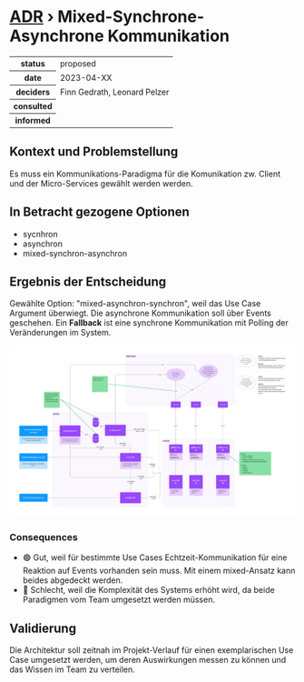 # [ADR](./README.md) › Mixed-Synchrone-Asynchrone Kommunikation

<table>
<tr>
<th>status</th>
<td>proposed</td><!-- {proposed / rejected / accepted / deprecated / … / superseded by ADR-0005 <0005-example.md>} -->
</tr>
<tr>
<th>date</th>
<td>2023-04-XX</td><!-- YYYY-MM-DD, when the decision was last updated -->
</tr>
<tr>
<th>deciders</th>
<td>Finn Gedrath, Leonard Pelzer</td><!-- list everyone involved in the decision -->
</tr>
<tr>
<th>consulted</th>
<td></td><!-- list everyone whose opinions are sought (typically subject-matter experts); and with whom there is a two-way communication -->
</tr>
<tr>
<th>informed</th>
<td></td><!-- list everyone who is kept up-to-date on progress; and with whom there is a one-way communication -->
</tr>
</table>


## Kontext und Problemstellung

Es muss ein Kommunikations-Paradigma für die Komunikation zw. Client und der Micro-Services gewählt werden werden.

<!-- Dies ist ein optionales Element. Sie können es gerne entfernen.
## Entscheidungstreiber

* {Entscheidungstreiber 1, z.B. eine Kraft, ein Anliegen, ...}
* {Entscheidungstreiber 2, z.B. eine Kraft, die Bedenken hat, ...}

-->

## In Betracht gezogene Optionen

* sycnhron
* asynchron
* mixed-synchron-asynchron


## Ergebnis der Entscheidung

Gewählte Option: "mixed-asynchron-synchron", weil das Use Case Argument überwiegt. Die asynchrone Kommunikation soll über Events geschehen. Ein **Fallback** ist eine synchrone Kommunikation mit Polling der Veränderungen im System. 

![System Architecture](./001-system-architecture.jpg)

<!-- Dies ist ein optionales Element. Sie können es gerne entfernen. -->
### Consequences

* 🟢 Gut, weil für bestimmte Use Cases Echtzeit-Kommunikation für eine Reaktion auf Events vorhanden sein muss. Mit einem mixed-Ansatz kann beides abgedeckt werden.
* 🔴 Schlecht, weil die Komplexität des Systems erhöht wird, da beide Paradigmen vom Team umgesetzt werden müssen.

<!-- Dies ist ein optionales Element. Fühlen Sie sich frei, es zu entfernen. -->
## Validierung

Die Architektur soll zeitnah im Projekt-Verlauf für einen exemplarischen Use Case umgesetzt werden, um deren Auswirkungen messen zu können und das Wissen im Team zu verteilen.